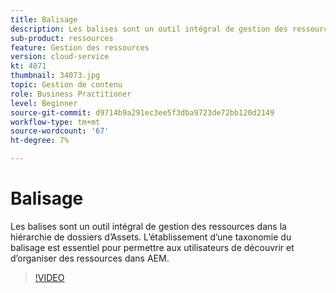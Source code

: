 ```yaml
---
title: Balisage
description: Les balises sont un outil intégral de gestion des ressources dans la hiérarchie de dossiers d’Assets. L’établissement d’une taxonomie du balisage est essentiel pour permettre aux utilisateurs de découvrir et d’organiser des ressources dans AEM.
sub-product: ressources
feature: Gestion des ressources
version: cloud-service
kt: 4871
thumbnail: 34073.jpg
topic: Gestion de contenu
role: Business Practitioner
level: Beginner
source-git-commit: d9714b9a291ec3ee5f3dba9723de72bb120d2149
workflow-type: tm+mt
source-wordcount: '67'
ht-degree: 7%

---
```



# Balisage

Les balises sont un outil intégral de gestion des ressources dans la hiérarchie de dossiers d’Assets. L’établissement d’une taxonomie du balisage est essentiel pour permettre aux utilisateurs de découvrir et d’organiser des ressources dans AEM.

>[!VIDEO](https://video.tv.adobe.com/v/34073/?quality=12&learn=on&hidetitle=true)
